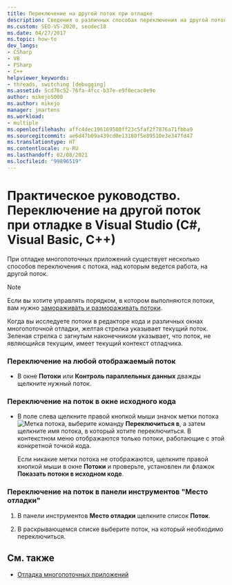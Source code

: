 ```yaml
---
title: Переключение на другой поток при отладке
description: Сведения о различных способах переключения на другой поток при отладке многопоточного приложения в Visual Studio.
ms.custom: SEO-VS-2020, seodec18
ms.date: 04/27/2017
ms.topic: how-to
dev_langs:
- CSharp
- VB
- FSharp
- C++
helpviewer_keywords:
- threads, switching [debugging]
ms.assetid: 5cd76c52-76fa-4fcc-b37e-e9f0ecac0e9e
author: mikejo5000
ms.author: mikejo
manager: jmartens
ms.workload:
- multiple
ms.openlocfilehash: affc4dec196169580ff23c5faf2f7876a71fbba9
ms.sourcegitcommit: ae6d47b09a439cd0e13180f5e89510e3e347fd47
ms.translationtype: HT
ms.contentlocale: ru-RU
ms.lasthandoff: 02/08/2021
ms.locfileid: "99896519"
---
```

# <a name="how-to-switch-to-another-thread-while-debugging-in-visual-studio-c-visual-basic-c"></a>Практическое руководство. Переключение на другой поток при отладке в Visual Studio (C#, Visual Basic, C++)
При отладке многопоточных приложений существует несколько способов переключения с потока, над которым ведется работа, на другой поток.

> [!NOTE]
> Если вы хотите управлять порядком, в котором выполняются потоки, вам нужно [замораживать и размораживать потоки](../debugger/get-started-debugging-multithreaded-apps.md).

Когда вы исследуете потоки в редакторе кода и различных окнах многопоточной отладки, желтая стрелка указывает текущий поток. Зеленая стрелка с загнутым наконечником указывает, что поток, не являющийся текущим, имеет текущий контекст отладчика.

### <a name="to-switch-to-any-thread-that-appears"></a>Переключение на любой отображаемый поток

- В окне **Потоки** или **Контроль параллельных данных** дважды щелкните нужный поток.

### <a name="to-switch-to-a-thread-in-a-source-window"></a>Переключение на поток в окне исходного кода

- В поле слева щелкните правой кнопкой мыши значок метки потока ![Метка потока](../debugger/media/dbg-thread-marker.png "ThreadMarker"), выберите команду **Переключиться в**, а затем щелкните имя потока, в который хотите переключиться. В контекстном меню отображаются только потоки, работающие с этой конкретной точкой кода.

     Если никакие метки потока не отображаются, щелкните правой кнопкой мыши в окне **Потоки** и проверьте, установлен ли флажок **Показать потоки в исходном коде**.

### <a name="to-switch-to-a-thread-in-the-debug-location-toolbar"></a>Переключение на поток в панели инструментов "Место отладки"

1. В панели инструментов **Место отладки** щелкните список **Поток**.

2. В раскрывающемся списке выберите поток, на который необходимо переключиться.

## <a name="see-also"></a>См. также
- [Отладка многопоточных приложений](../debugger/debug-multithreaded-applications-in-visual-studio.md)
